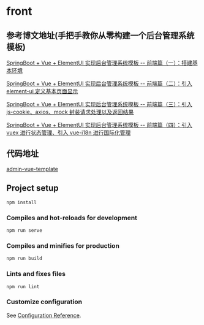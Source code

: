 # front

## 参考博文地址(手把手教你从零构建一个后台管理系统模板)
[SpringBoot + Vue + ElementUI 实现后台管理系统模板 -- 前端篇（一）：搭建基本环境](https://www.cnblogs.com/l-y-h/p/12930895.html)

[SpringBoot + Vue + ElementUI 实现后台管理系统模板 -- 前端篇（二）：引入 element-ui 定义基本页面显示](https://www.cnblogs.com/l-y-h/p/12935300.html)

[SpringBoot + Vue + ElementUI 实现后台管理系统模板 -- 前端篇（三）：引入 js-cookie、axios、mock 封装请求处理以及返回结果](https://www.cnblogs.com/l-y-h/p/12955001.html)

[SpringBoot + Vue + ElementUI 实现后台管理系统模板 -- 前端篇（四）：引入 vuex 进行状态管理、引入 vue-i18n 进行国际化管理](https://www.cnblogs.com/l-y-h/p/12963576.html)

## 代码地址
[admin-vue-template](https://github.com/lyh-man/admin-vue-template.git)

## Project setup
```
npm install
```

### Compiles and hot-reloads for development
```
npm run serve
```

### Compiles and minifies for production
```
npm run build
```

### Lints and fixes files
```
npm run lint
```

### Customize configuration
See [Configuration Reference](https://cli.vuejs.org/config/).
